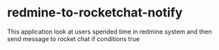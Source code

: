 # redmine-to-rocketchat-notify
This application look at users spended time in redmine system and then send message to rocket chat if conditions true
